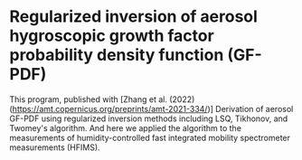 # Regularized inversion of aerosol hygroscopic growth factor probability density function (GF-PDF)

This program, published with [Zhang et al. (2022)(https://amt.copernicus.org/preprints/amt-2021-334/)] Derivation of aerosol GF-PDF using regularized inversion methods including LSQ, Tikhonov, and Twomey's algorithm. And here we applied the algorithm to the measurements of humidity-controlled fast integrated mobility spectrometer measurements (HFIMS).
